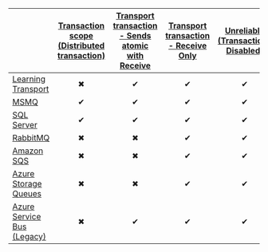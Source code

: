 |  | [Transaction scope (Distributed transaction)](/transports/transactions.md#transactions-transaction-scope-distributed-transaction) | [Transport transaction - Sends atomic with Receive](/transports/transactions.md#transactions-transport-transaction-sends-atomic-with-receive)  | [Transport transaction - Receive Only](/transports/transactions.md#transactions-transport-transaction-receive-only) | [Unreliable (Transactions Disabled)](/transports/transactions.md#transactions-unreliable-transactions-disabled) |
| :------------------| :-: |:-:| :-:| :-: |
| [Learning Transport](/transports/learning/) | &#10006; | &#10004; | &#10004; | &#10004; |
| [MSMQ](/transports/msmq/transportconfig.md#transactions-and-delivery-guarantees) | &#10004; | &#10004; | &#10004; | &#10004; |
| [SQL Server](/transports/sql/transactions.md) | &#10004; | &#10004; | &#10004; | &#10004; |
| [RabbitMQ](/transports/rabbitmq/transactions-and-delivery-guarantees.md) | &#10006; | &#10006; | &#10004; | &#10004; |
| [Amazon SQS](/transports/sqs/transaction-support.md) | &#10006; | &#10006; | &#10004; | &#10004; |
| [Azure Storage Queues](/transports/azure-storage-queues/transaction-support.md)| &#10006; | &#10006; | &#10004; | &#10004; |
| [Azure Service Bus (Legacy)](/transports/azure-service-bus/legacy/transaction-support.md) | &#10006; | &#10004; | &#10004; | &#10004; |
